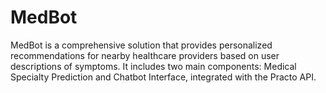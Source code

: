 # MedBot
MedBot is a comprehensive solution that provides personalized recommendations for nearby healthcare providers based on user descriptions of symptoms. It includes two main components: Medical Specialty Prediction and Chatbot Interface, integrated with the Practo API.
